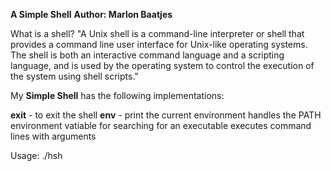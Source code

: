 **A Simple Shell**
__Author: Marlon Baatjes__

What is a shell?
"A Unix shell is a command-line interpreter or shell that provides a command line user interface for Unix-like operating systems. The shell is both an interactive command language and a scripting language, and is used by the operating system to control the execution of the system using shell scripts."

My **Simple Shell** has the following implementations:

__exit__ - to exit the shell
__env__ - print the current environment
handles the PATH environment vatiable for searching for an executable
executes command lines with arguments

Usage: ./hsh
